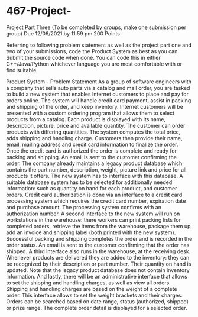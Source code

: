 # 467-Project-
Project Part Three
(To be completed by groups, make one submission per group)
Due 12/06/2021 by 11:59 pm
200 Points

Referring to following problem statement as well as the project part one and two of your submissions, code the Product System as best as you can.  
Submit the source code when done.  You can code this in either C++/Java/Python whichever language you are most comfortable with or find suitable.

Product System - Problem Statement
As a group of software engineers with a company that sells auto parts via a catalog and mail order, you are tasked to build a new system that enables Internet customers to place and pay for orders online. The system will handle credit card payment, assist in packing and shipping of the order, and keep inventory.
Internet customers will be presented with a custom ordering program that allows them to select products from a catalog. Each product is displayed with its name, description, picture, price and available quantity. The customer can order products with differing quantities. The system computes the total price, adds shipping and handling charge. Customers then provide their name, email, mailing address and credit card information to finalize the order. Once the credit card is authorized the order is complete and ready for packing and shipping. An email is sent to the customer confirming the order.
The company already maintains a legacy product database which contains the part number, description, weight, picture link and price for all products it offers. The new system has to interface with this database. A suitable database system has to be selected for additionally needed information: such as quantity on hand for each product, and customer orders.
Credit card authorization is done via an interface to a credit card processing system which requires the credit card number, expiration date and purchase amount. The processing system confirms with an authorization number.
A second interface to the new system will run on workstations in the warehouse: there workers can print packing lists for completed orders, retrieve the items from the warehouse, package them up, add an invoice and shipping label (both printed with the new system). Successful packing and shipping completes the order and is recorded in the order status. An email is sent to the customer confirming that the order has shipped.
A third interface also runs in the warehouse, at the receiving desk. Whenever products are delivered they are added to the inventory: they can be recognized by their description or part number. Their quantity on hand is updated. Note that the legacy product database does not contain inventory information.
And lastly, there will be an administrative interface that allows to set the shipping and handling charges, as well as view all orders. Shipping and handling charges are based on the weight of a complete order. This interface allows to set the weight brackets and their charges. Orders can be searched based on date range, status (authorized, shipped) or prize range. The complete order detail is displayed for a selected order.
